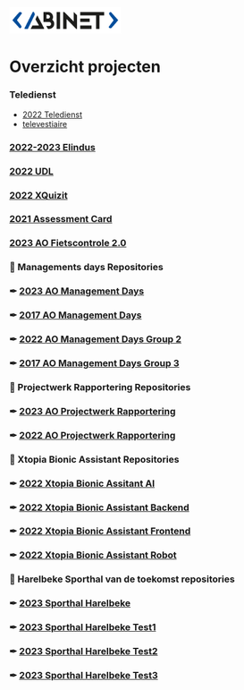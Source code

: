<img src="logo.png" width="200">

# Overzicht projecten                                                                         

### Teledienst
* [2022 Teledienst](https://github.com/AbinetVives/teledienst)
* [televestiaire](https://github.com/AbinetVives/televestiaire)
### [2022-2023 Elindus](https://github.com/AbinetVives/elindus)
### [2022 UDL](https://github.com/AbinetVives/udl)
### [2022 XQuizit](https://github.com/AbinetVives/xQuizIT)
### [2021 Assessment Card](https://github.com/AbinetVives/assessment-card)
### [2023 AO Fietscontrole 2.0](https://github.com/AbinetVives/2023AO-Fietscontrole2.0.git)
### 📁 Managements days Repositories </span>
### ✒︎ [2023 AO Management Days](https://github.com/AbinetVives/2023AO-ManagementDays.git)
### ✒︎ [2017 AO Management Days](https://github.com/AbinetVives/2017-management-days)
### ✒︎ [2022 AO Management Days Group 2](https://github.com/AbinetVives/2022-management-days-g2)
### ✒︎ [2017 AO Management Days Group 3](https://github.com/AbinetVives/2022-management-days-g3)
### 📁 Projectwerk Rapportering Repositories
### ✒︎ [2023 AO Projectwerk Rapportering](https://github.com/AbinetVives/2023AO-Projectwerk-Rapportering.git)
### ✒︎ [2022 AO Projectwerk Rapportering](https://github.com/AbinetVives/2022-Projectwerk-Rapportering.git)
### 📁 Xtopia Bionic Assistant Repositories
### ✒︎ [2022 Xtopia Bionic Assitant AI](https://github.com/AbinetVives/xtopia-bionic-assistant-ai)
### ✒︎ [2022 Xtopia Bionic Assistant Backend](https://github.com/AbinetVives/xtopia-bionic-assistant-backend)
### ✒︎ [2022 Xtopia Bionic Assistant Frontend](https://github.com/AbinetVives/xtopia-front-end)
### ✒︎ [2022 Xtopia Bionic Assistant Robot](https://github.com/AbinetVives/xtopia-bionic-assistant-robot)
### 📁 Harelbeke Sporthal van de toekomst repositories
### ✒︎ [2023 Sporthal Harelbeke](https://github.com/AbinetVives/2023-sporthal-harelbeke)
### ✒︎ [2023 Sporthal Harelbeke Test1](https://github.com/AbinetVives/2023-sporthal-harelbeke-test1)
### ✒︎ [2023 Sporthal Harelbeke Test2](https://github.com/AbinetVives/2023-sporthal-harelbeke-test2)
### ✒︎ [2023 Sporthal Harelbeke Test3](https://github.com/AbinetVives/2023-sporthal-harelbeke-test3)
